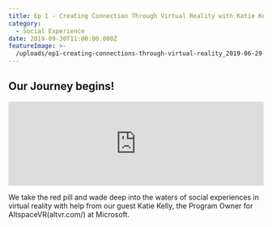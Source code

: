 ```yaml
---
title: Ep 1 - Creating Connection Through Virtual Reality with Katie Kelly
category:
  - Social Experience
date: 2019-09-30T11:00:00.000Z
featureImage: >-
  /uploads/ep1-creating-connections-through-virtual-reality_2019-06-29-18-15-16-01-02.jpeg
---
```

## Our Journey begins!

<iframe width="100%" height="166" scrolling="no" frameborder="no" allow="autoplay" src="https://w.soundcloud.com/player/?url=https%3A//api.soundcloud.com/tracks/644935644%3Fsecret_token%3Ds-CS5K0&color=%232f8b91&auto_play=false&hide_related=false&show_comments=true&show_user=true&show_reposts=false&show_teaser=true"></iframe>

We take the red pill and wade deep into the waters of social experiences in virtual reality with help from our guest Katie Kelly, the Program Owner for AltspaceVR(altvr.com/) at Microsoft.
